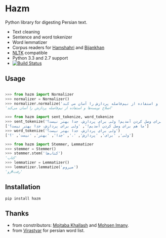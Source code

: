 Hazm
====

Python library for digesting Persian text.

+ Text cleaning
+ Sentence and word tokenizer
+ Word lemmatizer
+ Corpus readers for [Hamshahri](http://ece.ut.ac.ir/dbrg/hamshahri/) and [Bijankhan](http://ece.ut.ac.ir/dbrg/bijankhan/)
+ [NLTK](http://nltk.org/) compatible
+ Python 3.3 and 2.7 support
+ [![Build Status](https://travis-ci.org/nournia/hazm.png)](https://travis-ci.org/nournia/hazm)

## Usage

```python

>>> from hazm import Normalizer
>>> normalizer = Normalizer()
>>> normalizer.normalize('اصلاح نويسه ها و استفاده از نیم‌فاصله پردازش را آسان مي كند')
'اصلاح نویسه‌ها و استفاده از نیم‌فاصله پردازش را آسان می‌کند'

>>> from hazm import sent_tokenize, word_tokenize
>>> sent_tokenize('ما هم برای وصل کردن آمدیم! ولی برای پردازش، جدا بهتر نیست؟')
['ما هم برای وصل کردن آمدیم!', 'ولی برای پردازش، جدا بهتر نیست؟']
>>> word_tokenize('ولی برای پردازش، جدا بهتر نیست؟')
['ولی', 'برای', 'پردازش', '،', 'جدا', 'بهتر', 'نیست', '؟']

>>> from hazm import Stemmer, Lemmatizer
>>> stemmer = Stemmer()
>>> stemmer.stem('کتاب‌ها')
'کتاب'
>>> lemmatizer = Lemmatizer()
>>> lemmatizer.lemmatize('می‌روم')
'رفت#رو'

```

## Installation

	pip install hazm

## Thanks

+ from constributors: [Mojtaba Khallash](https://github.com/mojtaba-khallash) and [Mohsen Imany](https://github.com/imani).
+ from [Virastyar](http://virastyar.ir/) for persian word list.
